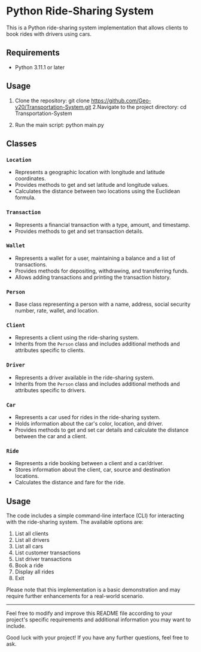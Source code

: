 # Python Ride-Sharing System

This is a Python ride-sharing system implementation that allows clients to book rides with drivers using cars.
## Requirements

- Python 3.11.1 or later
## Usage

1. Clone the repository: git clone https://github.com/Geo-y20/Transportation-System.git
2.Navigate to the project directory: cd Transportation-System

3. Run the main script: python main.py


## Classes

### `Location`

- Represents a geographic location with longitude and latitude coordinates.
- Provides methods to get and set latitude and longitude values.
- Calculates the distance between two locations using the Euclidean formula.

### `Transaction`

- Represents a financial transaction with a type, amount, and timestamp.
- Provides methods to get and set transaction details.

### `Wallet`

- Represents a wallet for a user, maintaining a balance and a list of transactions.
- Provides methods for depositing, withdrawing, and transferring funds.
- Allows adding transactions and printing the transaction history.

### `Person`

- Base class representing a person with a name, address, social security number, rate, wallet, and location.

### `Client`

- Represents a client using the ride-sharing system.
- Inherits from the `Person` class and includes additional methods and attributes specific to clients.

### `Driver`

- Represents a driver available in the ride-sharing system.
- Inherits from the `Person` class and includes additional methods and attributes specific to drivers.

### `Car`

- Represents a car used for rides in the ride-sharing system.
- Holds information about the car's color, location, and driver.
- Provides methods to get and set car details and calculate the distance between the car and a client.

### `Ride`

- Represents a ride booking between a client and a car/driver.
- Stores information about the client, car, source and destination locations.
- Calculates the distance and fare for the ride.

## Usage

The code includes a simple command-line interface (CLI) for interacting with the ride-sharing system. The available options are:

1. List all clients
2. List all drivers
3. List all cars
4. List customer transactions
5. List driver transactions
6. Book a ride
7. Display all rides
0. Exit

Please note that this implementation is a basic demonstration and may require further enhancements for a real-world scenario.

---

Feel free to modify and improve this README file according to your project's specific requirements and additional information you may want to include.

Good luck with your project! If you have any further questions, feel free to ask.
